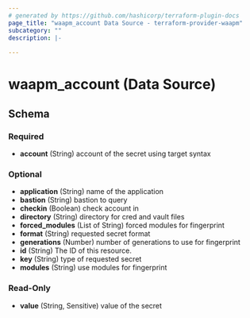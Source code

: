 ```yaml
---
# generated by https://github.com/hashicorp/terraform-plugin-docs
page_title: "waapm_account Data Source - terraform-provider-waapm"
subcategory: ""
description: |-
  
---
```


# waapm_account (Data Source)





<!-- schema generated by tfplugindocs -->
## Schema

### Required

- **account** (String) account of the secret using target syntax

### Optional

- **application** (String) name of the application
- **bastion** (String) bastion to query
- **checkin** (Boolean) check account in
- **directory** (String) directory for cred and vault files
- **forced_modules** (List of String) forced modules for fingerprint
- **format** (String) requested secret format
- **generations** (Number) number of generations to use for fingerprint
- **id** (String) The ID of this resource.
- **key** (String) type of requested secret
- **modules** (String) use modules for fingerprint

### Read-Only

- **value** (String, Sensitive) value of the secret


